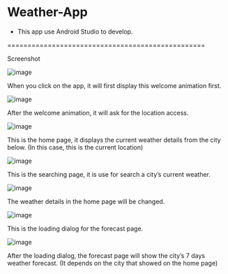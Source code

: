 # Weather-App
- This app use Android Studio to develop.

=================================================

Screenshot

![image](https://user-images.githubusercontent.com/76657240/119252633-ef310380-bbdf-11eb-8c31-6ffc2bedd42b.png)

When you click on the app, it will first display this welcome animation first.

![image](https://user-images.githubusercontent.com/76657240/119252678-21426580-bbe0-11eb-860b-77b948d867af.png)

After the welcome animation, it will ask for the location access.

![image](https://user-images.githubusercontent.com/76657240/119252682-24d5ec80-bbe0-11eb-87c4-556f98bf04c4.png)

This is the home page, it displays the current weather details from the city below. (In this case, this is the current location)

![image](https://user-images.githubusercontent.com/76657240/119252686-27384680-bbe0-11eb-83ae-a6f01bf2d1f2.png)

This is the searching page, it is use for search a city’s current weather.

![image](https://user-images.githubusercontent.com/76657240/119252690-2a333700-bbe0-11eb-9e51-d47e2405f119.png)

The weather details in the home page will be changed.

![image](https://user-images.githubusercontent.com/76657240/119252692-2d2e2780-bbe0-11eb-8dd3-f3a9df21023c.png)

This is the loading dialog for the forecast page.

![image](https://user-images.githubusercontent.com/76657240/119252697-30291800-bbe0-11eb-9148-71dc4a9f1882.png)

After the loading dialog, the forecast page will show the city’s 7 days weather forecast. (It depends on the city that showed on the home page)


